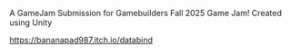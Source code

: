 A GameJam Submission for Gamebuilders Fall 2025 Game Jam!
Created using Unity

https://bananapad987.itch.io/databind

